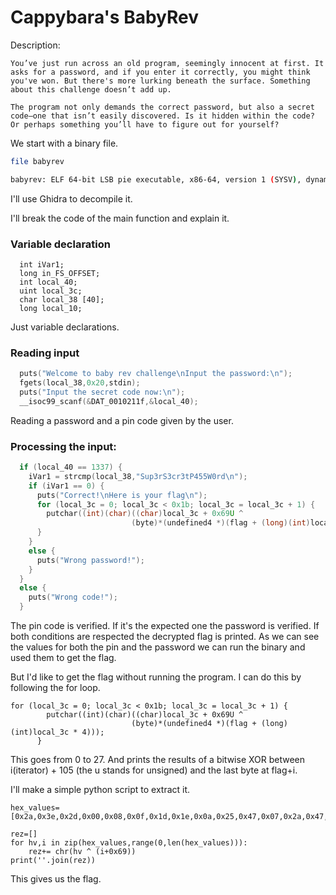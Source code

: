 # Cappybara's BabyRev

Description:
```
You’ve just run across an old program, seemingly innocent at first. It asks for a password, and if you enter it correctly, you might think you've won. But there's more lurking beneath the surface. Something about this challenge doesn’t add up.

The program not only demands the correct password, but also a secret code—one that isn’t easily discovered. Is it hidden within the code? Or perhaps something you’ll have to figure out for yourself?
```

We start with a binary file.
```bash
file babyrev 

babyrev: ELF 64-bit LSB pie executable, x86-64, version 1 (SYSV), dynamically linked, interpreter /lib64/ld-linux-x86-64.so.2, BuildID[sha1]=50d41dbcf429e9cf909fa7fcf4472b296322fc12, for GNU/Linux 3.2.0, not stripped
```

I'll use Ghidra to decompile it.

I'll break the code of the main function and explain it.

### Variable declaration
```
  int iVar1;
  long in_FS_OFFSET;
  int local_40;
  uint local_3c;
  char local_38 [40];
  long local_10;
```

Just variable declarations.

### Reading input
```c
  puts("Welcome to baby rev challenge\nInput the password:\n");
  fgets(local_38,0x20,stdin);
  puts("Input the secret code now:\n");
  __isoc99_scanf(&DAT_0010211f,&local_40);
```
Reading a password and a pin code given by the user.

### Processing the input:
```c
  if (local_40 == 1337) {
    iVar1 = strcmp(local_38,"Sup3rS3cr3tP455W0rd\n");
    if (iVar1 == 0) {
      puts("Correct!\nHere is your flag\n");
      for (local_3c = 0; local_3c < 0x1b; local_3c = local_3c + 1) {
        putchar((int)(char)((char)local_3c + 0x69U ^
                           (byte)*(undefined4 *)(flag + (long)(int)local_3c * 4)));
      }
    }
    else {
      puts("Wrong password!");
    }
  }
  else {
    puts("Wrong code!");
  }
``` 

The pin code is verified. If it's the expected one the password is verified. If both conditions are respected the decrypted flag is printed.
As we can see the values for both the pin and the password we can run the binary and used them to get the flag.

But I'd like to get the flag without running the program. I can do this by following the for loop. 
```
for (local_3c = 0; local_3c < 0x1b; local_3c = local_3c + 1) {
        putchar((int)(char)((char)local_3c + 0x69U ^
                           (byte)*(undefined4 *)(flag + (long)(int)local_3c * 4)));
      }
```

This goes from 0 to 27. And prints the results of a bitwise XOR between i(iterator) + 105 (the u stands for unsigned) and the last byte at flag+i.

I'll make a simple python script to extract it.

```
hex_values=[0x2a,0x3e,0x2d,0x00,0x08,0x0f,0x1d,0x1e,0x0a,0x25,0x47,0x07,0x2a,0x47,0x23,0x27,0x2d,0x12,0x4f,0x28,0x22,0x36,0x4b,0xf2,0xe5,0xbd,0xfe,0x00]

rez=[]
for hv,i in zip(hex_values,range(0,len(hex_values))):
    rez+= chr(hv ^ (i+0x69))
print(''.join(rez))
```

This gives us the flag.